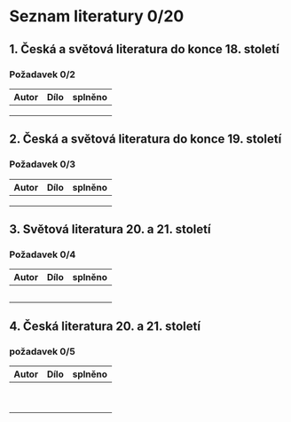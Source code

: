# Seznam literatury 0/20

## 1. Česká a světová literatura do konce 18. století
###  Požadavek 0/2

|    Autor          | Dílo          | splněno  |
| ------------------|:-------------:| --------:|
|                   |               |          |
|                   |               |          |
|                   |               |          |

## 2. Česká a světová literatura do konce 19. století
### Požadavek 0/3

|    Autor               | Dílo          | splněno  |
| ---------------------- |:-------------:| --------:|
|                        |               |          |
|                        |               |          |
|                        |               |          |

## 3. Světová literatura 20. a 21. století
### Požadavek 0/4

|    Autor               | Dílo          | splněno  |
| ---------------------- |:-------------:| --------:|
|                        |               |          |
|                        |               |          |
|                        |               |          |
|                        |               |          |
|                        |               |          |

## 4. Česká literatura 20. a 21. století
### požadavek 0/5

|    Autor                       | Dílo                   | splněno  |
| ------------------------------ |:----------------------:| --------:|
|                                |                        |          |
|                                |                        |          |
|                                |                        |          |
|                                |                        |          |
|                                |                        |          |
|                                |                        |          |
|                                |                        |          |
|                                |                        |          |
|                                |                        |          |
